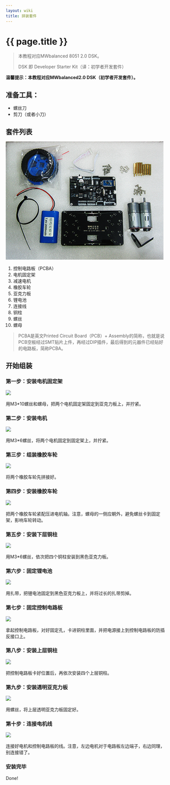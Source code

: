 ```yaml
---
layout: wiki
title: 拼装套件
---
```


# {{ page.title }}

> 本教程对应MWbalanced 8051 2.0 DSK。
> 
> DSK 即 Developer Starter Kit（译：初学者开发套件）


**温馨提示：本教程对应MWbalanced2.0 DSK（初学者开发套件）。**

## 准备工具：

* 螺丝刀
* 剪刀（或者小刀）

## 套件列表

![](/img/wiki/Assembly/0.png)

1. 控制电路板（PCBA）
2. 电机固定架
3. 减速电机
4. 橡胶车轮
5. 亚克力板
6. 锂电池
7. 连接线
8. 铜柱
9. 螺丝
10. 螺母

> PCBA是英文Printed Circuit Board（PCB）+ Assembly的简称，也就是说PCB空板经过SMT贴片上件，再经过DIP插件，最后得到的元器件已经贴好的电路板，简称PCBA。

## 开始组装

### 第一步：安装电机固定架

![](/img/wiki/Assembly/1.gif)

用M3*10螺丝和螺母，把两个电机固定架固定到亚克力板上，并拧紧。

### 第二步：安装电机

![](/img/wiki/Assembly/2.gif)

用M3*6螺丝，将两个电机固定到固定架上，并拧紧。

### 第三步：组装橡胶车轮

![](/img/wiki/Assembly/3.gif)

将两个橡胶车轮先拼接好。

### 第四步：安装橡胶车轮

![](/img/wiki/Assembly/4.gif)

把两个橡胶车轮紧配压进电机轴。注意，螺母的一侧应朝外，避免螺丝卡到固定架，影响车轮转动。

### 第五步：安装下层铜柱

![](/img/wiki/Assembly/5.gif)

用M3*6螺丝，依次把四个铜柱安装到黑色亚克力板。

### 第六步：固定锂电池

![](/img/wiki/Assembly/6.gif)

用扎带，把锂电池固定到黑色亚克力板上，并将过长的扎带剪掉。

### 第七步：固定控制电路板

![](/img/wiki/Assembly/7.gif)

拿起控制电路板，对好固定孔，卡进铜柱里面，并把电源接上到控制电路板的防插反接口上。

### 第八步：安装上层铜柱

![](/img/wiki/Assembly/8.gif)

把控制电路板卡好位置后，再依次安装四个上层铜柱。

### 第九步：安装透明亚克力板

![](/img/wiki/Assembly/9.gif)

用螺丝，将上层透明亚克力板固定好。

### 第十步：连接电机线

![](/img/wiki/Assembly/10.gif)

连接好电机和控制电路板的线。注意，左边电机对于电路板左边端子，右边同理，别连接错了。

### 安装完毕

Done!
